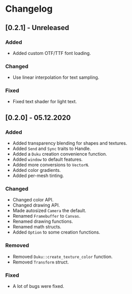 # Changelog

## [0.2.1] - Unreleased

### Added

- Added custom OTF/TTF font loading.

### Changed

- Use linear interpolation for text sampling.

### Fixed

- Fixed text shader for light text.

## [0.2.0] - 05.12.2020

### Added

- Added transparency blending for shapes and textures.
- Added `Send` and `Sync` traits to Handle.
- Added a `Duku` creation convenience function.
- Added `window` to default features.
- Added more conversions to `VectorN`.
- Added color gradients.
- Added per-mesh tinting.

### Changed

- Changed color API.
- Changed drawing API.
- Made autosized `Camera` the default.
- Renamed `Framebuffer` to `Canvas`.
- Renamed drawing functions.
- Renamed math structs.
- Added `Option` to some creation functions.

### Removed

- Removed `Duku::create_texture_color` function.
- Removed `Transform` struct.

### Fixed

- A lot of bugs were fixed.
